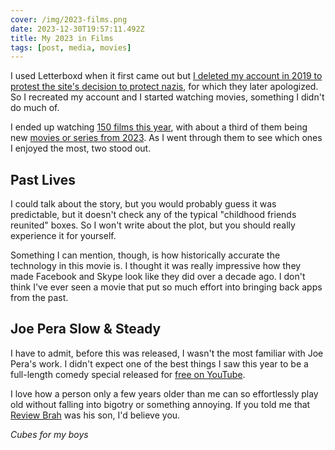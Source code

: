 ```yaml
---
cover: /img/2023-films.png
date: 2023-12-30T19:57:11.492Z
title: My 2023 in Films
tags: [post, media, movies]
---
```


 I used Letterboxd when it first came out but [I deleted my account in 2019 to protest the site's decision to protect nazis](https://letterboxd.com/journal/inglourious/), for which they later apologized. So I recreated my account and I started watching movies, something I didn't do much of.

I ended up watching [150 films this year](https://letterboxd.com/zicklepop/year/2023/), with about a third of them being new [movies or series from 2023](https://letterboxd.com/zicklepop/films/year/2023/). As I went through them to see which ones I enjoyed the most, two stood out.


## Past Lives

I could talk about the story, but you would probably guess it was predictable, but it doesn't check any of the typical "childhood friends reunited" boxes. So I won't write about the plot, but you should really experience it for yourself.

Something I can mention, though, is how historically accurate the technology in this movie is. I thought it was really impressive how they made Facebook and Skype look like they did over a decade ago. I don't think I've ever seen a movie that put so much effort into bringing back apps from the past.


## Joe Pera Slow & Steady

I have to admit, before this was released, I wasn't the most familiar with Joe Pera's work. I didn't expect one of the best things I saw this year to be a full-length comedy special released for [free on YouTube](https://youtube.com/watch?v=9_97zE4GRZk).

I love how a person only a few years older than me can so effortlessly play old without falling into bigotry or something annoying. If you told me that [Review Brah](https://www.youtube.com/user/TheReportOfTheWeek) was his son, I'd believe you.

_Cubes for my boys_
